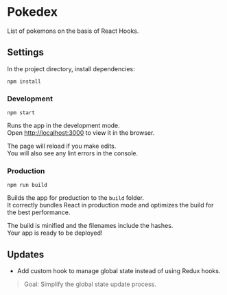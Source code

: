 # Pokedex

List of pokemons on the basis of React Hooks.

## Settings

In the project directory, install dependencies:

```
npm install
```

### Development

```
npm start
```

Runs the app in the development mode.<br>
Open [http://localhost:3000](http://localhost:3000) to view it in the browser.

The page will reload if you make edits.<br>
You will also see any lint errors in the console.

### Production

```
npm run build
```

Builds the app for production to the `build` folder.<br>
It correctly bundles React in production mode and optimizes the build for the best performance.

The build is minified and the filenames include the hashes.<br>
Your app is ready to be deployed!


## Updates

- Add custom hook to manage global state instead of using Redux hooks.<br>
> Goal: Simplify the global state update process.

